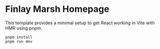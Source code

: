 # Finlay Marsh Homepage

This template provides a minimal setup to get React working in Vite with HMR using pnpm.

```
pnpm install
pnpm run dev
```
